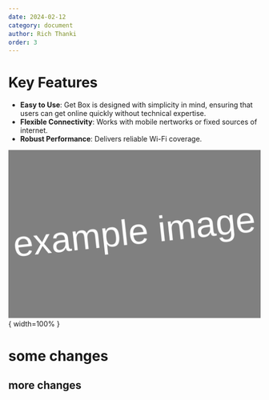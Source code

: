 ```yaml
---
date: 2024-02-12
category: document
author: Rich Thanki
order: 3
---
```


# Key Features

- **Easy to Use**: Get Box is designed with simplicity in mind, ensuring that users can get online quickly without technical expertise.
- **Flexible Connectivity**: Works with mobile nertworks or fixed sources of internet.
- **Robust Performance**: Delivers reliable Wi-Fi coverage.

![Get Box Features](images/get-box-features.svg){ width=100% } <br/>


# some changes 
## more changes 